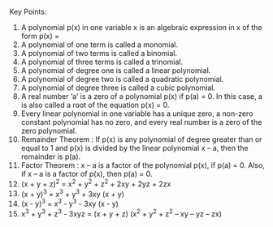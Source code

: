 
Key Points:
1. A polynomial p(x) in one variable x is an algebraic expression in x of the form
p(x) = 
2. A polynomial of one term is called a monomial.
3. A polynomial of two terms is called a binomial.
4. A polynomial of three terms is called a trinomial.
5. A polynomial of degree one is called a linear polynomial.
6. A polynomial of degree two is called a quadratic polynomial.
7. A polynomial of degree three is called a cubic polynomial.
8. A real number ‘a’ is a zero of a polynomial p(x) if p(a) = 0. In this case, a is also called a
root of the equation p(x) = 0.
9. Every linear polynomial in one variable has a unique zero, a non-zero constant polynomial
has no zero, and every real number is a zero of the zero polynomial.
10. Remainder Theorem : If p(x) is any polynomial of degree greater than or equal to 1 and p(x)
is divided by the linear polynomial x – a, then the remainder is p(a).
11. Factor Theorem : x – a is a factor of the polynomial p(x), if p(a) = 0. Also, if x – a is a factor
of p(x), then p(a) = 0.
12.  (x + y + z)<sup>2</sup> = x<sup>2</sup> + y<sup>2</sup> + z<sup>2</sup> + 2xy + 2yz + 2zx
13.  (x + y)<sup>3</sup> = x<sup>3</sup> + y<sup>3</sup> + 3xy (x + y)
14.  (x - y)<sup>3</sup> = x<sup>3</sup> - y<sup>3</sup> - 3xy (x - y)
15.  x<sup>3</sup> + y<sup>3</sup> + z<sup>3</sup> - 3xyz = (x + y + z) (x<sup>2</sup> + y<sup>2</sup> + z<sup>2</sup> – xy – yz – zx)
